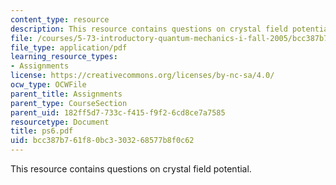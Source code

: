 ```yaml
---
content_type: resource
description: This resource contains questions on crystal field potential.
file: /courses/5-73-introductory-quantum-mechanics-i-fall-2005/bcc387b761f80bc3303268577b8f0c62_ps6.pdf
file_type: application/pdf
learning_resource_types:
- Assignments
license: https://creativecommons.org/licenses/by-nc-sa/4.0/
ocw_type: OCWFile
parent_title: Assignments
parent_type: CourseSection
parent_uid: 182ff5d7-733c-f415-f9f2-6cd8ce7a7585
resourcetype: Document
title: ps6.pdf
uid: bcc387b7-61f8-0bc3-3032-68577b8f0c62
---
```

This resource contains questions on crystal field potential.